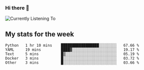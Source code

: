 ### Hi there 👋

![Currently Listening To](https://lastfm-recently-played.vercel.app/api?user=lynziee)

## My stats for the week
<!--START_SECTION:waka-->

```text
Python   1 hr 10 mins    █████████████████░░░░░░░░   67.66 %
YAML     19 mins         ████▓░░░░░░░░░░░░░░░░░░░░   19.17 %
Text     5 mins          █▒░░░░░░░░░░░░░░░░░░░░░░░   05.19 %
Docker   3 mins          █░░░░░░░░░░░░░░░░░░░░░░░░   03.72 %
Other    3 mins          █░░░░░░░░░░░░░░░░░░░░░░░░   03.66 %
```

<!--END_SECTION:waka-->
